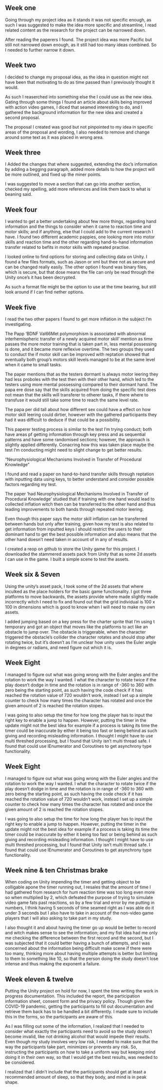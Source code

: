 ## Week one

Going through my project idea as it stands it was not specific enough, as such I was suggested to make the idea more specific and streamline, I read related content as the research for the project can be narrowed down.

After reading the paperers I found. The project idea was more Pacific but still not narrowed down enough, as it still had too many ideas combined. So I needed to further narrow it down.

## Week two

I decided to change my proposal idea, as the idea in question might not have been that motivating to do as time passed than I previously thought it would.

As such I reaserched into something else the I could use as the new idea. Gating through some things I found an article about skills being improved with action video games, I diced that seamed interesting to do, and I gathered the background information for the new idea and created a second proposal.

The proposal I created was good but not pinpointed to my idea in specific areas of the proposal and wording, I also needed to remove and change around some text as it was placed in wrong area.

## Week three

I Added the changes that where suggested, extending the doc’s information by adding a begging paragraph, added more details to how the project will be more outlined, and fixed up the miner points. 

I was suggested to move a section that can go into another section, checked my spelling, add more references and link them back to what is beaning said.

## Week four

I wanted to get a better undertaking about few more things, regarding hand information and the things to consider when it came to reaction time and motor skills; and if anything, else that I could add to the current research I have. I found two different academic pappies, one looking more into motor skills and reaction time and the other regarding hand-to-hand information transfer related to befits in motor skills with repeated practise.

I looked online to find options for storing and collecting data on Unity. I found a few files formats, such as Jason or xml but thee not as secure and can be changed really easily. The other option I found was binary files, which is secure, but that dose means the file can only be read through the Unity once’s it has been decrypted.

As such a format file might be the option to use at the time bearing, but still look around if I can find nether options.  

## Week five

I read the two other papers I found to get more inflation in the subject I’m investigating.

The Papp ‘BDNF Val66Met polymorphism is associated with abnormal interhemispheric transfer of a newly acquired motor skill’ mention as time passes the more motor training that is taken part in, less mental possessing is done, and it became more reflexive overtime. The two groups they used to conduct the if motor skill can be improved with reptation showed that eventually both group’s motors skill levels managed to be at the same level when it came to small tasks.

 The paper mentions that as the testers dormant is always motor leering they had less proboles with the test then with their other hand, which led to the testers using more mental possessing compared to their dormant hand. The papa ere dose say that the skills acquired from doing the specific test does not mean that the skills will transferer to otherer tasks, if there where to transfuse it would still take some time to reach the same level rate.

The papa per did tall about how different sex could have a effect on how motor skill leering could dirtier, however with the gathered participants they had it was difficult to deduce if that could be a possibility.

This paperer testing process is similar to the test I’m trying conduct; both have areas pf getting information through key press and as sequential patterns and have some randomised sections; however, the approach is slightly applied differently. Conacring how this was taken place maybe the test I’m conducting might need to slight change to get better results.

“Neurophysiological Mechanisms Involved in Transfer of Procedural Knowledge”

I found and read a paper on hand-to-hand transfer skills through reptation with inputting data using keys, to better understand and consider possible factors regarding my test.

The paper ‘had Neurophysiological Mechanisms Involved in Transfer of Procedural Knowledge’ studied that if training with one hand would lead to collected inflation witch then can be transferred to the other hand and thus leading improvements to both hands through repeated motor leering.

Even though this paper says the motor skill inflation can be transferred between hands but only after training, given how my test is also related to get information from inputted keys I should restrict the users to their dominant hand to get the best possible information and also means that the other hand doesn’t need taken in account of in any of results.

I created a reop on github to store the Unity game for this project. I downloaded the stammered assets pack from Unity that as some 2d assets I can use in the game. I built a simple scene to test the assets.

## Week six & Seven

Using the unity’s asset pack, I took some of the 2d assets that where inculked as the place holders for the basic game functionality. I got three platforms to move backwards, the assets provide where made slightly made incorrectly witch I need to fix and found out that the grid individual is 100 x 100 in dimensions which is good to know when I will need to make my own assets.

I added jumping based on a key press for the charter sprite that I’m using t temporary and got an object that moves like the platforms to act like an obstacle to jump over. The obstacle is triggerable, when the character triggered the obstacle’s collider the character rotates and should stop after rotating twice, but it’s doesn’t as I’m unclear how unity uses the Euler angle in degrees or radians, and need figure out which it is.

## Week Eight

I managed to figure out what was going wrong with the Euler angles and the rotation to work the way I wanted. I what the character to rotate twice if the play doesn’t dodge in time and the rotation is in range of -360 to 360 with zero being the starting point, as such having the code check if it has reached the rotation value of 720 wouldn’t work, instead I set up a simple counter to check how many times the character has rotated and once the given amount of 2 is reached the rotation stopes. 

I was going to also setup the time for how long the player has to input the right key to enable a jump to happen. However, putting the timer in the update might not the best idea for example if a process is taking its time the timer could be inaccurate by either it being too fast or being behind as such giving and recording misleading information. I thought I might have to use multi threshed processing, but I found that Unity isn’t multi thread safe. I found that could use IEnumerator and Coroutines to get asynchrony type functionality.

## Week Eight

I managed to figure out what was going wrong with the Euler angles and the rotation to work the way I wanted. I what the character to rotate twice if the play doesn’t dodge in time and the rotation is in range of -360 to 360 with zero being the starting point, as such having the code check if it has reached the rotation value of 720 wouldn’t work, instead I set up a simple counter to check how many times the character has rotated and once the given amount of 2 is reached the rotation stopes. 

I was going to also setup the time for how long the player has to input the right key to enable a jump to happen. However, putting the timer in the update might not the best idea for example if a process is taking its time the timer could be inaccurate by either it being too fast or being behind as such giving and recording misleading information. I thought I might have to use multi threshed processing, but I found that Unity isn’t multi thread safe. I found that could use IEnumerator and Coroutines to get asynchrony type functionality.  
 
## Week nine & ten Christmas brake

When coding on Unity impending the timer and getting object to be colligable apone the timer running out, I resales that the  amount of time I had gathered from research for hum reaction time was too long even more so when multiplied by 2, which defeated the purpose of trying to simulate video game fats past reactions, so by a few trial and error by me putting in numbers, I think having 5 seconds of time seamed right as I was able do it under 3 seconds but I also have to take in account of the non-video game players that I will also asking to take part in my study.

I also thought it and about having the timer go up would be better to record and witch makes sense to see the information; and my fist idea had me only me checking the difference between the first record and the second, but I was subjected that it could better having a bunch of attempts, and I was concerned about the information being difficult make scene if there were too many,  thinking more about having multiple attempts is better but limiting to them to something like 10, so that the person doing the study doesn’t lose intense and thus making the exponent a failure.

## Week eleven & twelve 

Putting the Unity project on hold for now, I spent the time writing the work in progress documentation. This included the report, the participation information sheet, consent form and the privacy policy. Though given the COVID-19 pandemic, getting the participants to fill out documentation and retrieve them back has to be handled a bit differently. I made sure to include this in the forms, so the participants are aware of this.

As I was filling out some of the information, I realized that I needed to consider what exactly the participants need to avoid so the study doesn’t become invalid, like not drinking alcohol that would impede their results. Even though my study involves very low risk, I needed to make sure that the way the participants take part, minimizes or prevents any risk. So, instructing the participants on how to take a uniform way but keeping mind doing it in their own way, so that I would get the best results, was needed to be considered.

I realized that I didn’t include that the participants should get at least a recommended amount of sleep, so that they body, and mind is in peak shape.

